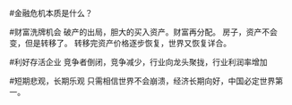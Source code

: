 #金融危机本质是什么？

#财富洗牌机会
破产的出局，胆大的买入资产。财富再分配。
房子，资产不会变，但是转移了。
转移完资产价格逐步恢复，世界又恢复详合。

#利好存活企业
竞争者倒闭，竞争减少，行业向龙头聚拢，行业利润率增加

#短期悲观，长期乐观
只需相信世界不会崩溃，经济长期向好，中国必定世界第一。
